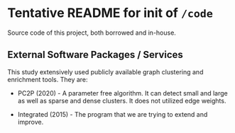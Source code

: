 # Tentative README for init of `/code`

Source code of this project, both borrowed and in-house.

## External Software Packages / Services

This study extensively used publicly available  graph clustering and enrichment tools. They are:

* PC2P (2020) - A parameter free algorithm. It can detect small and large as well as sparse and dense clusters. It does not utilized edge weights.

* Integrated (2015) - The program that we are trying to extend and improve.
